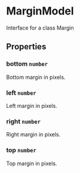 # MarginModel

Interface for a class Margin

## Properties

### bottom `number`

Bottom margin in pixels.

### left `number`

Left margin in pixels.

### right `number`

Right margin in pixels.

### top `number`

Top margin in pixels.
